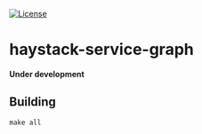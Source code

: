 [![License](https://img.shields.io/badge/license-Apache%20License%202.0-blue.svg)](https://github.com/ExpediaDotCom/haystack/blob/master/LICENSE)

# haystack-service-graph

**Under development**

## Building

```
make all
```
